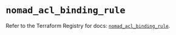 # `nomad_acl_binding_rule`

Refer to the Terraform Registry for docs: [`nomad_acl_binding_rule`](https://registry.terraform.io/providers/hashicorp/nomad/2.5.1/docs/resources/acl_binding_rule).

